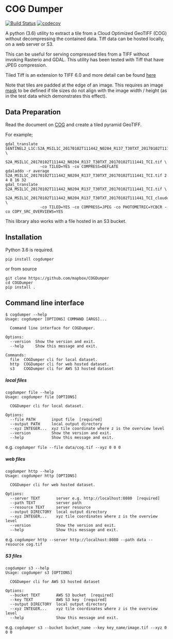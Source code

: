 # COG Dumper

[![Build Status](https://travis-ci.org/mapbox/COGDumper.svg?branch=master)](https://travis-ci.org/mapbox/COGDumper) [![codecov](https://codecov.io/gh/mapbox/COGDumper/branch/master/graph/badge.svg?token=Yd3y5aTvGo)](https://codecov.io/gh/mapbox/COGDumper)

A python (3.6) utility to extract a tile from a Cloud Optimized GeoTIFF (COG) without decompressing the contained data. Tiff data can be hosted locally, on a web server or S3.

This can be useful for serving compressed tiles from a TIFF without invoking Rasterio and GDAL. This utility has been tested with Tiff that have JPEG compression.

Tiled Tiff is an extension to TIFF 6.0 and more detail can be found [here](http://www.alternatiff.com/resources/TIFFphotoshop.pdf)

Note that tiles are padded at the edge of an image. This requires an image [mask](https://trac.osgeo.org/gdal/wiki/rfc15_nodatabitmask) to be defined if tile sizes do not align with the image width / height (as in the test data which demonstrates this effect).


## Data Preparation

Read the document on [COG](https://trac.osgeo.org/gdal/wiki/CloudOptimizedGeoTIFF) and create a tiled pyramid GeoTIFF.

For example;

```
gdal_translate SENTINEL2_L1C:S2A_MSIL1C_20170102T111442_N0204_R137_T30TXT_20170102T111441.SAFE/MTD_MSIL1C.xml:TCI:EPSG_32630 \
               S2A_MSIL1C_20170102T111442_N0204_R137_T30TXT_20170102T111441_TCI.tif \
               -co TILED=YES -co COMPRESS=DEFLATE
gdaladdo -r average  S2A_MSIL1C_20170102T111442_N0204_R137_T30TXT_20170102T111441_TCI.tif 2 4 8 16 32
gdal_translate S2A_MSIL1C_20170102T111442_N0204_R137_T30TXT_20170102T111441_TCI.tif \
               S2A_MSIL1C_20170102T111442_N0204_R137_T30TXT_20170102T111441_TCI_cloudoptimized_2.tif \
               -co TILED=YES -co COMPRESS=JPEG -co PHOTOMETRIC=YCBCR -co COPY_SRC_OVERVIEWS=YES
```

This library also works with a file hosted in an S3 bucket.

## Installation

Python 3.6 is required.

```
pip install cogdumper
```

or from source

```
git clone https://github.com/mapbox/COGDumper
cd COGDumper
pip install .
```

## Command line interface

```
$ cogdumper --help
Usage: cogdumper [OPTIONS] COMMAND [ARGS]...

  Command line interface for COGDumper.

Options:
  --version  Show the version and exit.
  --help     Show this message and exit.

Commands:
  file  COGDumper cli for local dataset.
  http  COGDumper cli for web hosted dataset.
  s3    COGDumper cli for AWS S3 hosted dataset
```

##### local files
```
cogdumper file --help
Usage: cogdumper file [OPTIONS]

  COGDumper cli for local dataset.

Options:
  --file PATH       input file  [required]
  --output PATH     local output directory
  --xyz INTEGER...  xyz tile coordinate where z is the overview level
  --version         Show the version and exit.
  --help            Show this message and exit.
```
e.g. `cogdumper file --file data/cog.tif --xyz 0 0 0`

##### web files

```
cogdumper http --help
Usage: cogdumper http [OPTIONS]

  COGDumper cli for web hosted dataset.

Options:
  --server TEXT       server e.g. http://localhost:8080  [required]
  --path TEXT         server path
  --resource TEXT     server resource
  --output DIRECTORY  local output directory
  --xyz INTEGER...    xyz tile coordinates where z is the overview level
  --version           Show the version and exit.
  --help              Show this message and exit.
```

e.g. `cogdumper http --server http://localhost:8080 --path data --resource cog.tif`

##### S3 files
```
cogdumper s3 --help
Usage: cogdumper s3 [OPTIONS]

  COGDumper cli for AWS S3 hosted dataset

Options:
  --bucket TEXT       AWS S3 bucket  [required]
  --key TEXT          AWS S3 key  [required]
  --output DIRECTORY  local output directory
  --xyz INTEGER...    xyz tile coordinates where z is the overview level
  --help              Show this message and exit.
```

e.g. `cogdumper s3 --bucket bucket_name --key key_name/image.tif --xyz 0 0 0`
